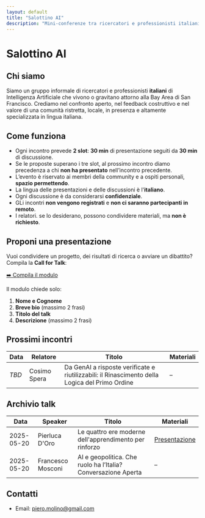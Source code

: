 ```yaml
---
layout: default
title: "Salottino AI"
description: "Mini-conferenze tra ricercatori e professionisti italiani di Intelligenza Artificiale nella Bay Area."
---
```


<style>
@import url('https://fonts.googleapis.com/css2?family=Manrope&display=swap');

.markdown-body {
  font-family: 'Manrope'-bold, sans-serif;
  font-variant-ligatures: common-ligatures;
}
</style>

# Salottino AI

## Chi siamo
Siamo un gruppo informale di ricercatori e professionisti **italiani** di Intelligenza Artificiale che vivono o gravitano attorno alla Bay Area di San Francisco. Crediamo nel confronto aperto, nel feedback costruttivo e nel valore di una comunità ristretta, locale, in presenza e altamente specializzata in lingua italiana.

## Come funziona
* Ogni incontro prevede **2 slot**: **30 min** di presentazione seguiti da **30 min** di discussione.
* Se le proposte superano i tre slot, al prossimo incontro diamo precedenza a chi **non ha presentato** nell’incontro precedente.
* L’evento è riservato ai membri della community e a ospiti personali, **spazio permettendo**.
* La lingua delle presentazioni e delle discussioni è l'**italiano**.
* Ogni discussione è da considerarsi **confidenziale**.
* GLi incontri **non vengono registrati** e **non ci saranno partecipanti in remoto**.
* I relatori. se lo desiderano, possono condividere materiali, ma **non è richiesto**. 

## Proponi una presentazione
Vuoi condividere un progetto, dei risultati di ricerca o avviare un dibattito? Compila la **Call for Talk**:

[➡️ Compila il modulo](https://forms.gle/HJwAsbXVyccFhAts8)

Il modulo chiede solo:

1. **Nome e Cognome**  
2. **Breve bio** (massimo 2 frasi)  
3. **Titolo del talk**  
4. **Descrizione** (massimo 2 frasi)  

## Prossimi incontri

| Data | Relatore | Titolo | Materiali |
|------|---------|--------|-----------|
| _TBD_ | Cosimo Spera | Da GenAI a risposte verificate e riutilizzabili: il Rinascimento della Logica del Primo Ordine | – |

## Archivio talk

| Data       | Speaker | Titolo | Materiali |
|------------|---------|--------|-----------|
| 2025-05-20 | Pierluca D'Oro | Le quattro ere moderne dell'apprendimento per rinforzo | [Presentazione](https://docs.google.com/presentation/d/1LvRTdd_n9tWFnJWoB-Y13a9sMTvu313JqPXVa9rO4Xk/edit?usp=sharing)         |
| 2025-05-20 | Francesco Mosconi | AI e geopolitica. Che ruolo ha l’Italia? Conversazione Aperta | –         |

## Contatti
* Email: piero.molino@gmail.com
